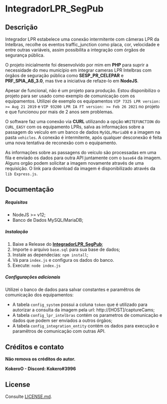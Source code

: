 

#  IntegradorLPR_SegPub

## Descrição

Integrador LPR estabelece uma conexão intermitente com câmeras LPR da Intelbras, recolhe os eventos traffic_junction como placa, cor, velocidade e entre outras variáveis, assim possibilita a integração com órgãos de segurança pública.

O projeto inicialmente foi desenvolvido por mim em **PHP** para suprir a necessidade do meu município em integrar cameras LPR Intelbras com órgãos de seguração pública como **SESP_PR_CELEPAR** e **PRF_SPIA_AB_3.0**, mas tive a iniciativa de refaze-lo em **NodeJS**. 

Apesar de funcional, não é um projeto para produção. Estou disponibilizo o projeto para ser usado como exemplo de comunicação com os equipamentos. Utilizei de exemplo os equipamentos `VIP 7325 LPR version: >= Aug 21 2019` e `VIP 93200 LPR IA FT version: >= Feb 26 2021` no projeto e que funcionou por mais de 2 anos sem problemas.

O software faz uma conexão via **CURL** utilizando a opção `WRITEFUNCTION` do `CURL_EASY` com os equipamento LPRs, salva as informaçãos sobre a passagem do veículo em um banco de dados `MySQL/MariaDB` e a imagem na pasta `vehicles`. A conexão é intermitente, após qualquer desconexão é feita uma nova tentativa de reconexão com o equipamento.

As informações sobre as passagens do veículo são processadas em uma fila e enviado os dados para outra API juntamente com o `base64` da imagem. Alguns orgão podem solicitar a imagem novamente através de uma requisição. O link para download da imagem é disponibilizado através da `lib Express.js`.

## Documentação

##### **Requisitos**

- NodeJS >= v12;
- Banco de Dados MySQL/MariaDB;

##### **Instalação**

1. Baixe a Release do [**IntegradorLPR_SegPub**](https://github.com/KokeroO/IntegradorLPR_SegPub/releases);
2. Importe o arquivo `base.sql` para sua base de dados;
3. Instale as dependecias: `npm install`;
4. Vá para `index.js` e configura os dados do banco.
5. Execute: `node index.js`

##### **Configurações adicionais**

Utilizei o banco de dados para salvar constantes e paramêtros de comunicação dos equipamentos:
- A tabela `config_system` possui a coluna `token` que é utilizado para autorizar a consulta da imagem pela url: http://[HOST]/captureCams;
- A tabela `config_lpr_intelbras` contém os parametros de comunicação e dados que podem ser enviados a outros órgãos;
- A tabela `config_integration_entity` contém os dados para execução e paramêtros de comunicação com outras API.

## Créditos e contato
**Não remova os créditos do autor.**

**KokeroO - Discord: Kokero#3996**

## License

Consulte [LICENSE.md](./LICENSE).